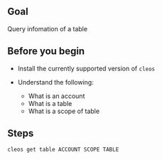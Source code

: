 ## Goal

Query infomation of a table

## Before you begin

* Install the currently supported version of `cleos`

* Understand the following:
  * What is an account
  * What is a table
  * What is a scope of table

## Steps

```sh
cleos get table ACCOUNT SCOPE TABLE
```